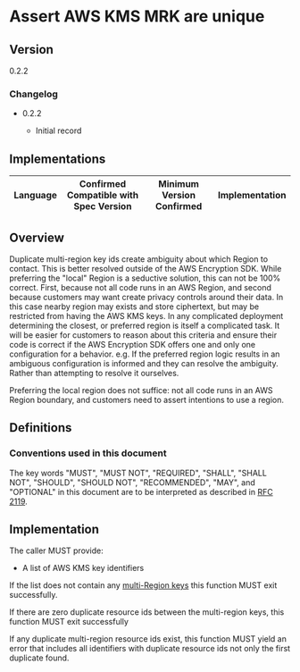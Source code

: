 [//]: # "Copyright Amazon.com Inc. or its affiliates. All Rights Reserved."
[//]: # "SPDX-License-Identifier: CC-BY-SA-4.0"

# Assert AWS KMS MRK are unique

## Version

0.2.2

### Changelog

- 0.2.2

  - Initial record

## Implementations

| Language | Confirmed Compatible with Spec Version | Minimum Version Confirmed | Implementation |
| -------- | -------------------------------------- | ------------------------- | -------------- |

## Overview

Duplicate multi-region key ids create ambiguity about which Region to contact.
This is better resolved outside of the AWS Encryption SDK.
While preferring the "local" Region is a seductive solution,
this can not be 100% correct.
First, because not all code runs in an AWS Region,
and second because customers may want create privacy controls around their data.
In this case nearby region may exists and store ciphertext,
but may be restricted from having the AWS KMS keys.
In any complicated deployment determining the closest,
or preferred region is itself a complicated task.
It will be easier for customers to reason about this criteria
and ensure their code is correct
if the AWS Encryption SDK offers one and only one configuration for a behavior.
e.g. If the preferred region logic results in an ambiguous configuration
is informed and they can resolve the ambiguity.
Rather than attempting to resolve it ourselves.

Preferring the local region does not suffice:
not all code runs in an AWS Region boundary,
and customers need to assert intentions to use a region.

## Definitions

### Conventions used in this document

The key words "MUST", "MUST NOT", "REQUIRED", "SHALL", "SHALL NOT", "SHOULD", "SHOULD NOT", "RECOMMENDED", "MAY", and "OPTIONAL"
in this document are to be interpreted as described in [RFC 2119](https://tools.ietf.org/html/rfc2119).

## Implementation

The caller MUST provide:

- A list of AWS KMS key identifiers

If the list does not contain any [multi-Region keys](aws-kms-key-arn.md#identifying-an-aws-kms-multi-region-key)
this function MUST exit successfully.

If there are zero duplicate resource ids between the multi-region keys,
this function MUST exit successfully

If any duplicate multi-region resource ids exist,
this function MUST yield an error
that includes all identifiers with duplicate resource ids
not only the first duplicate found.

